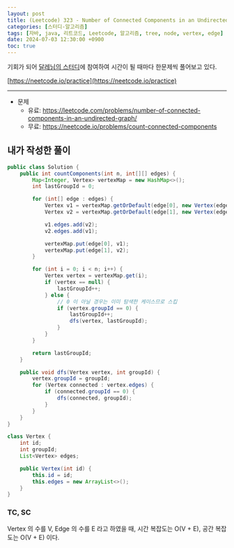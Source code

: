 ```yaml
---
layout: post
title: (Leetcode) 323 - Number of Connected Components in an Undirected Graph
categories: [스터디-알고리즘]
tags: [자바, java, 리트코드, Leetcode, 알고리즘, tree, node, vertex, edge]
date: 2024-07-03 12:30:00 +0900
toc: true
---
```


기회가 되어 [달레님의 스터디](https://github.com/DaleStudy/leetcode-study)에 참여하여 시간이 될 때마다 한문제씩 풀어보고 있다.

[https://neetcode.io/practice](https://neetcode.io/practice)

---

- 문제
  - 유료: https://leetcode.com/problems/number-of-connected-components-in-an-undirected-graph/
  - 무료: https://neetcode.io/problems/count-connected-components

## 내가 작성한 풀이

```java
public class Solution {
    public int countComponents(int n, int[][] edges) {
        Map<Integer, Vertex> vertexMap = new HashMap<>();
        int lastGroupId = 0;

        for (int[] edge : edges) {
            Vertex v1 = vertexMap.getOrDefault(edge[0], new Vertex(edge[0]));
            Vertex v2 = vertexMap.getOrDefault(edge[1], new Vertex(edge[1]));

            v1.edges.add(v2);
            v2.edges.add(v1);

            vertexMap.put(edge[0], v1);
            vertexMap.put(edge[1], v2);
        }

        for (int i = 0; i < n; i++) {
            Vertex vertex = vertexMap.get(i);
            if (vertex == null) {
                lastGroupId++;
            } else {
                // 0 이 아닐 경우는 이미 탐색한 케이스므로 스킵
                if (vertex.groupId == 0) {
                    lastGroupId++;
                    dfs(vertex, lastGroupId);
                }
            }
        }

        return lastGroupId;
    }

    public void dfs(Vertex vertex, int groupId) {
        vertex.groupId = groupId;
        for (Vertex connected : vertex.edges) {
            if (connected.groupId == 0) {
                dfs(connected, groupId);
            }
        }
    }
}

class Vertex {
    int id;
    int groupId;
    List<Vertex> edges;

    public Vertex(int id) {
        this.id = id;
        this.edges = new ArrayList<>();
    }
}
```

### TC, SC

Vertex 의 수를 V, Edge 의 수를 E 라고 하였을 때,
시간 복잡도는 O(V + E), 공간 복잡도는 O(V + E) 이다.
